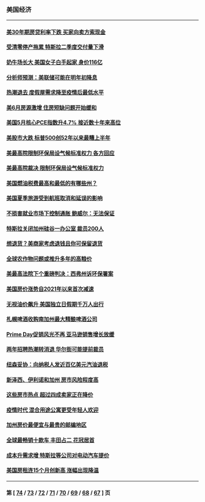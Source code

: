 ### 美国经济
---
#### [美30年期房贷利率下跌 买家向卖方索现金](../../pages/ncid1078158/n13772295.md) 
#### [受清零停产拖累 特斯拉二季度交付量下滑](../../pages/ncid1078158/n13772234.md) 
#### [奶牛场长大 美国女子白手起家 身价116亿](../../pages/ncid1078158/n13770994.md) 
#### [分析师预测：美联储可能在明年初降息](../../pages/ncid1078158/n13772057.md) 
#### [热潮退去 度假屋需求降至疫情后最低水平](../../pages/ncid1078158/n13771913.md) 
#### [美6月房源激增 住房短缺问题开始缓和](../../pages/ncid1078158/n13771588.md) 
#### [美国5月核心PCE指数升4.7% 接近数十年来高位](../../pages/ncid1078158/n13770992.md) 
#### [美股市大跌 标普500创52年以来最糟上半年](../../pages/ncid1078158/n13770988.md) 
#### [美最高院限制环保局设气候标准权力 各方回应](../../pages/ncid1078158/n13770901.md) 
#### [美最高院裁决 限制环保局设气候标准权力](../../pages/ncid1078158/n13770868.md) 
#### [美国燃油税费最高和最低的有哪些州？](../../pages/ncid1078158/n13770341.md) 
#### [美国夏季旅游受到航班取消和延误的影响](../../pages/ncid1078158/n13770276.md) 
#### [不损害就业市场下控制通胀 鲍威尔：无法保证](../../pages/ncid1078158/n13770190.md) 
#### [特斯拉关闭加州硅谷一办公室 裁员200人](../../pages/ncid1078158/n13770149.md) 
#### [想退货？美商家考虑退钱且你可保留退货](../../pages/ncid1078158/n13769661.md) 
#### [全球农作物问题或推升多年的高粮价](../../pages/ncid1078158/n13769592.md) 
#### [美最高法院下个重磅判决：西弗州诉环保署案](../../pages/ncid1078158/n13769362.md) 
#### [美国房价涨势自2021年以来首次减速](../../pages/ncid1078158/n13769511.md) 
#### [无视油价飙升 美国独立日假期千万人出行](../../pages/ncid1078158/n13769490.md) 
#### [札幌啤酒收购南加州最大精酿啤酒公司](../../pages/ncid1078158/n13768291.md) 
#### [Prime Day促销风光不再 亚马逊销售增长放缓](../../pages/ncid1078158/n13768791.md) 
#### [两年招聘热潮转消退 华尔街可能提前裁员](../../pages/ncid1078158/n13768737.md) 
#### [纽森妥协：向纳税人发近百亿美元汽油退税](../../pages/ncid1078158/n13768765.md) 
#### [新泽西、伊利诺和加州 房市风险程度高](../../pages/ncid1078158/n13768427.md) 
#### [这些房市热点 超过四成卖家正在降价](../../pages/ncid1078158/n13768265.md) 
#### [疫情时代 混合用途公寓更受年轻人欢迎](../../pages/ncid1078158/n13768248.md) 
#### [加州房价最便宜与最贵的邮编地区](../../pages/ncid1078158/n13768067.md) 
#### [全球最畅销十款车 丰田占二 花冠居首](../../pages/ncid1078158/n13763164.md) 
#### [成本升需求增 特斯拉等公司对电动汽车提价](../../pages/ncid1078158/n13767981.md) 
#### [美国房租连15个月创新高 涨幅出现降温](../../pages/ncid1078158/n13767865.md) 

---
#### 第 [ [74](./74.md) / [73](./73.md) / [72](./72.md) / [71](./71.md) / [70](./70.md) / [69](./69.md) / [68](./68.md) / [67](./67.md) ] 页
